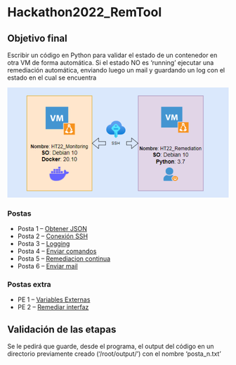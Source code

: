# Hackathon2022_RemTool

## Objetivo final
Escribir un código en Python para validar el estado de un contenedor en otra VM de forma automática. Si el estado NO es ‘running’ ejecutar una remediación automática, enviando luego un mail y guardando un log con el estado en el cual se encuentra

![Infraestructura Hackathon](Postas/Infra.png)

### Postas
- Posta 1 – [Obtener JSON](Postas/P1.md)
- Posta 2 – [Conexión SSH](Postas/P2.md)
- Posta 3 – [Logging](Postas/P3.md)
- Posta 4 – [Enviar comandos](Postas/P4.md)
- Posta 5 – [Remediacion continua](Postas/P5.md)
- Posta 6 – [Enviar mail](Postas/P6.md)

### Postas extra
- PE 1 – [Variables Externas](Postas/PE1.md)
- PE 2 – [Remediar interfaz](Postas/PE2.md)

## Validación de las etapas
Se le pedirá que guarde, desde el programa, el output del código en un directorio previamente creado (‘/root/output/’) con el nombre ‘posta_n.txt’

